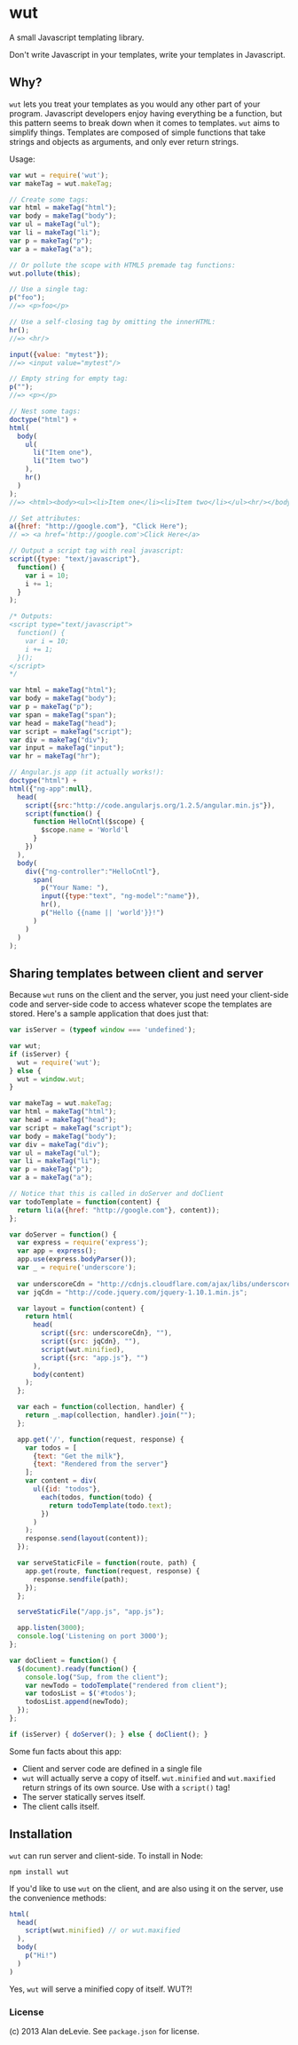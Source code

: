 # wut

A small Javascript templating library.

Don't write Javascript in your templates, write your templates in Javascript.

## Why?

`wut` lets you treat your templates as you would any other part of your program. Javascript developers enjoy having everything be a function, but this pattern seems to break down when it comes to templates. `wut` aims to simplify things. Templates are composed of simple functions that take strings and objects as arguments, and only ever return strings.

Usage:

```javascript
var wut = require('wut');
var makeTag = wut.makeTag;

// Create some tags:
var html = makeTag("html");
var body = makeTag("body");
var ul = makeTag("ul");
var li = makeTag("li");
var p = makeTag("p");
var a = makeTag("a");

// Or pollute the scope with HTML5 premade tag functions:
wut.pollute(this);

// Use a single tag:
p("foo"); 
//=> <p>foo</p>

// Use a self-closing tag by omitting the innerHTML:
hr();
//=> <hr/>

input({value: "mytest"});
//=> <input value="mytest"/>

// Empty string for empty tag:
p("");
//=> <p></p>

// Nest some tags:
doctype("html") +
html(
  body(
    ul(
      li("Item one"),
      li("Item two")
    ),
    hr()
  )
);
//=> <html><body><ul><li>Item one</li><li>Item two</li></ul><hr/></body></html> 

// Set attributes:
a({href: "http://google.com"}, "Click Here");
// => <a href='http://google.com'>Click Here</a>

// Output a script tag with real javascript:
script({type: "text/javascript"}, 
  function() {
    var i = 10;
    i += 1;
  }
);

/* Outputs:
<script type="text/javascript">
  function() {
    var i = 10;
    i += 1;
  }();
</script>
*/

var html = makeTag("html");
var body = makeTag("body");
var p = makeTag("p");
var span = makeTag("span");
var head = makeTag("head");
var script = makeTag("script");
var div = makeTag("div");
var input = makeTag("input");
var hr = makeTag("hr");

// Angular.js app (it actually works!):
doctype("html") +
html({"ng-app":null},
  head(
    script({src:"http://code.angularjs.org/1.2.5/angular.min.js"}),
    script(function() {
      function HelloCntl($scope) {
        $scope.name = 'World'l
      }
    })
  ),
  body(
    div({"ng-controller":"HelloCntl"},
      span(
        p("Your Name: "),
        input({type:"text", "ng-model":"name"}),
        hr(),
        p("Hello {{name || 'world'}}!")
      )
    )
  )
);
```

## Sharing templates between client and server

Because `wut` runs on the client and the server, you just need your client-side code and server-side code to access whatever scope the templates are stored. Here's a sample application that does just that:

```javascript
var isServer = (typeof window === 'undefined');

var wut;
if (isServer) {
  wut = require('wut');
} else {
  wut = window.wut;
}

var makeTag = wut.makeTag;
var html = makeTag("html");
var head = makeTag("head");
var script = makeTag("script");
var body = makeTag("body");
var div = makeTag("div");
var ul = makeTag("ul");
var li = makeTag("li");
var p = makeTag("p");
var a = makeTag("a");

// Notice that this is called in doServer and doClient
var todoTemplate = function(content) {
  return li(a({href: "http://google.com"}, content));
};

var doServer = function() {
  var express = require('express');
  var app = express();
  app.use(express.bodyParser());
  var _ = require('underscore');
  
  var underscoreCdn = "http://cdnjs.cloudflare.com/ajax/libs/underscore.js/1.5.2/underscore-min.js";
  var jqCdn = "http://code.jquery.com/jquery-1.10.1.min.js";

  var layout = function(content) {
    return html(
      head(
        script({src: underscoreCdn}, ""),
        script({src: jqCdn}, ""),
        script(wut.minified),
        script({src: "app.js"}, "")
      ),
      body(content)
    );
  };

  var each = function(collection, handler) {
    return _.map(collection, handler).join("");
  };

  app.get('/', function(request, response) {
    var todos = [
      {text: "Get the milk"},
      {text: "Rendered from the server"}
    ];
    var content = div(
      ul({id: "todos"},
        each(todos, function(todo) {
          return todoTemplate(todo.text);
        })
      )
    );
    response.send(layout(content));
  });

  var serveStaticFile = function(route, path) {
    app.get(route, function(request, response) {
      response.sendfile(path);
    });
  };

  serveStaticFile("/app.js", "app.js");

  app.listen(3000);
  console.log('Listening on port 3000');
};

var doClient = function() {
  $(document).ready(function() {
    console.log("Sup, from the client");
    var newTodo = todoTemplate("rendered from client");
    var todosList = $('#todos');
    todosList.append(newTodo);
  });
};

if (isServer) { doServer(); } else { doClient(); }
```

Some fun facts about this app:

- Client and server code are defined in a single file
- `wut` will actually serve a copy of itself. `wut.minified` and `wut.maxified` return strings of its own source. Use with a `script()` tag!
- The server statically serves itself.
- The client calls itself.

## Installation

`wut` can run server and client-side. To install in Node:

`npm install wut`


If you'd like to use `wut` on the client, and are also using it on the server, use the convenience methods:

```javascript
html(
  head(
    script(wut.minified) // or wut.maxified
  ),
  body(
    p("Hi!")
  )
)
```

Yes, `wut` will serve a minified copy of itself. WUT?!

### License

(c) 2013 Alan deLevie. See `package.json` for license.
